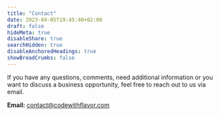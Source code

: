```yaml
---
title: "Contact"
date: 2023-04-05T19:45:40+02:00
draft: false
hideMeta: true
disableShare: true
searchHidden: true
disableAnchoredHeadings: true
showBreadCrumbs: false
---
```


If you have any questions, comments, need additional information or you want to discuss a business opportunity, feel free to reach out to us via email.

**Email:** contact@codewithflavor.com


